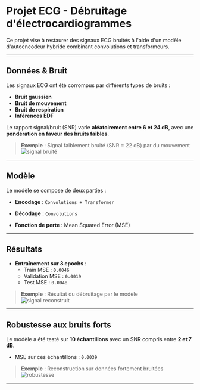 # Projet ECG - Débruitage d'électrocardiogrammes

Ce projet vise à restaurer des signaux ECG bruités à l'aide d'un modèle d'autoencodeur hybride combinant convolutions et transformeurs.

---

## Données & Bruit

Les signaux ECG ont été corrompus par différents types de bruits :
- **Bruit gaussien**
- **Bruit de mouvement**
- **Bruit de respiration**
- **Inférences EDF**

Le rapport signal/bruit (SNR) varie **aléatoirement entre 6 et 24 dB**, avec une **pondération en faveur des bruits faibles**.

> **Exemple** : Signal faiblement bruité (SNR = 22 dB) par du mouvement  
> ![signal bruité](https://github.com/user-attachments/assets/b5ecb202-3b36-4ea4-8369-414fee8ddf5b)

---

## Modèle

Le modèle se compose de deux parties :

- **Encodage** : `Convolutions + Transformer`
- **Décodage** : `Convolutions`

- **Fonction de perte** : Mean Squared Error (MSE)

---

## Résultats

- **Entraînement sur 3 epochs** :
  - Train MSE : `0.0046`
  - Validation MSE : `0.0019`
  - Test MSE : `0.0048`

> **Exemple** : Résultat du débruitage par le modèle  
> ![signal reconstruit](https://github.com/user-attachments/assets/54c33e49-252c-4866-b522-a0f991376a6a)

---

## Robustesse aux bruits forts

Le modèle a été testé sur **10 échantillons** avec un SNR compris entre **2 et 7 dB**.

- MSE sur ces échantillons : `0.0039`

> **Exemple** : Reconstruction sur données fortement bruitées  
> ![robustesse](https://github.com/user-attachments/assets/e950e791-28f3-4420-a0c7-ef98f57d067f)

---
